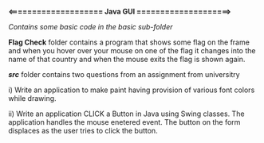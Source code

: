 **<==================== Java GUI ====================>**

_Contains some basic code in the basic sub-folder_

**Flag Check** folder contains a program that shows some flag on the frame and when you hover over your mouse on one of the flag it changes into the name of that country and when the mouse exits the flag is shown again.

_**src**_ folder contains two questions from an assignment from universitry 

i) Write an application to make paint having provision of various font colors while drawing. 

ii) Write an application CLICK a Button in Java using Swing classes. The application handles the mouse enetered event. The button on the form displaces as the user tries to         click the button. 
